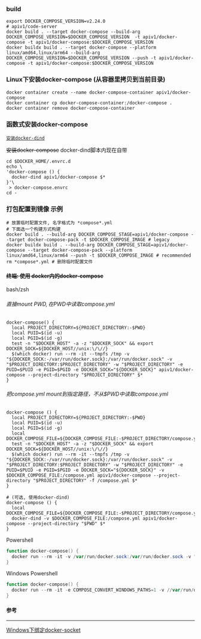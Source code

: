 ### build

```shell
export DOCKER_COMPOSE_VERSION=v2.24.0
# apiv1/code-server
docker build . --target docker-compose --build-arg DOCKER_COMPOSE_VERSION=$DOCKER_COMPOSE_VERSION  -t apiv1/docker-compose -t apiv1/docker-compose:$DOCKER_COMPOSE_VERSION
docker buildx build . --target docker-compose --platform linux/amd64,linux/arm64 --build-arg DOCKER_COMPOSE_VERSION=$DOCKER_COMPOSE_VERSION --push -t apiv1/docker-compose -t apiv1/docker-compose:$DOCKER_COMPOSE_VERSION
```

### Linux下安装docker-compose (从容器里拷贝到当前目录)

```shell
docker container create --name docker-compose-container apiv1/docker-compose
docker container cp docker-compose-container:/docker-compose .
docker container remove docker-compose-container
```

### 函数式安装docker-compose
[`安装docker-dind`](../dind/README.md#docker-dind)

~~安装docker-compose~~ docker-dind脚本内现在自带
```shell
cd $DOCKER_HOME/.envrc.d
echo \
'docker-compose () {
  docker-dind apiv1/docker-compose $*
}'\
 > docker-compose.envrc
cd -
```

### 打包配置到镜像 示例

```shell
# 放置临时配置文件, 名字格式为 *compose*.yml
# 下面选一个构建方式构建
docker build . --build-arg DOCKER_COMPOSE_STAGE=apiv1/docker-compose --target docker-compose-pack -t $DOCKER_COMPOSE_IMAGE # legacy
docker buildx build . --build-arg DOCKER_COMPOSE_STAGE=apiv1/docker-compose --target docker-compose-pack --platform linux/amd64,linux/arm64 --push -t $DOCKER_COMPOSE_IMAGE # recommended
rm *compose*.yml # 删除临时配置文件
```

#### ~~终端: 使用 docker内的docker-compose~~

bash/zsh

###### 直接mount $PWD, 在$PWD中读取compose.yml

```shell
docker-compose() {
  local PROJECT_DIRECTORY=${PROJECT_DIRECTORY:-$PWD}
  local PUID=$(id -u)
  local PGID=$(id -g)
  test -n "$DOCKER_HOST" -a -z "$DOCKER_SOCK" && export DOCKER_SOCK=${DOCKER_HOST//unix:\/\//}
  $(which docker) run --rm -it --tmpfs /tmp -v "${DOCKER_SOCK:-/var/run/docker.sock}:/var/run/docker.sock" -v "$PROJECT_DIRECTORY:$PROJECT_DIRECTORY" -w "$PROJECT_DIRECTORY" -e PUID=$PUID -e PGID=$PGID -e DOCKER_SOCK="${DOCKER_SOCK}" apiv1/docker-compose --project-directory "$PROJECT_DIRECTORY" $*
}
```

###### 把compose.yml mount到指定路径，不从$PWD中读取compose.yml

```shell
docker-compose () {
  local PROJECT_DIRECTORY=${PROJECT_DIRECTORY:-$PWD}
  local PUID=$(id -u)
  local PGID=$(id -g)
  local DOCKER_COMPOSE_FILE=${DOCKER_COMPOSE_FILE:-$PROJECT_DIRECTORY/compose.yml}
  test -n "$DOCKER_HOST" -a -z "$DOCKER_SOCK" && export DOCKER_SOCK=${DOCKER_HOST//unix:\/\//}
  $(which docker) run --rm -it --tmpfs /tmp -v "${DOCKER_SOCK:-/var/run/docker.sock}:/var/run/docker.sock" -v "$PROJECT_DIRECTORY:$PROJECT_DIRECTORY" -w "$PROJECT_DIRECTORY" -e PUID=$PUID -e PGID=$PGID -e DOCKER_SOCK="${DOCKER_SOCK}" -v $DOCKER_COMPOSE_FILE:/compose.yml apiv1/docker-compose --project-directory "$PROJECT_DIRECTORY" -f /compose.yml $*
}

# (可选, 使用docker-dind)
docker-compose () {
  local DOCKER_COMPOSE_FILE=${DOCKER_COMPOSE_FILE:-$PROJECT_DIRECTORY/compose.yml}
  docker-dind -v $DOCKER_COMPOSE_FILE:/compose.yml apiv1/docker-compose --project-directory "$PWD" $*
}
```

Powershell

```powershell
function docker-compose() {
  docker run --rm -it -v /var/run/docker.sock:/var/run/docker.sock -v "${PWD}:${PWD}" -w "${PWD}" apiv1/docker-compose $args
}
```

Windows Powershell

```powershell
function docker-compose() {
  docker run --rm -it -e COMPOSE_CONVERT_WINDOWS_PATHS=1 -v //var/run/docker.sock:/var/run/docker.sock -v "${PWD}:/workspace" -w "/workspace" apiv1/docker-compose $args
}
```

#### 参考

------
[Windows下绑定docker-socket](https://stackoverflow.com/questions/36765138/bind-to-docker-socket-on-windows)
